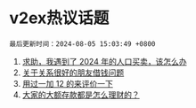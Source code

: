 # v2ex热议话题

`最后更新时间：2024-08-05 15:03:49 +0800`

1. [求助，我遇到了 2024 年的人口买卖，该怎么办](https://www.v2ex.com/t/1062589)
1. [关于关系很好的朋友借钱问题](https://www.v2ex.com/t/1062535)
1. [用过一加 12 的来评价一下](https://www.v2ex.com/t/1062421)
1. [大家的大额存款都是怎么理财的？](https://www.v2ex.com/t/1062396)

